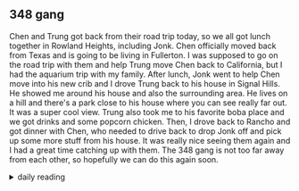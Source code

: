 ## 348 gang

Chen and Trung got back from their road trip today, so we all got lunch together in Rowland Heights, including Jonk. Chen officially moved back from Texas and is going to be living in Fullerton. I was supposed to go on the road trip with them and help Trung move Chen back to California, but I had the aquarium trip with my family. After lunch, Jonk went to help Chen move into his new crib and I drove Trung back to his house in Signal Hills. He showed me around his house and also the surrounding area. He lives on a hill and there's a park close to his house where you can see really far out. It was a super cool view. Trung also took me to his favorite boba place and we got drinks and some popcorn chicken. Then, I drove back to Rancho and got dinner with Chen, who needed to drive back to drop Jonk off and pick up some more stuff from his house. It was really nice seeing them again and I had a great time catching up with them. The 348 gang is not too far away from each other, so hopefully we can do this again soon.

<details markdown="1">
<summary>daily reading</summary>

| {{ page.date | date: "%B %-d, %Y" }} |
| :-------------: |
| [Josh. 5:1–6:5; Ps. 132–134; Isa. 65; Matt. 13]({% link _Bible/Bible-year-1.md %}) |
| [BC 10-11; HC 27-28; CD I: Rej. 4-6]({% link _three_forms/three-forms-month-1.md %}) |
| [The Apostles' Creed](https://threeforms.org/the-apostles-creed/) |

</details>